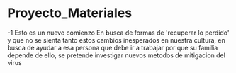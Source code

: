 # Proyecto_Materiales
-1
Esto es un nuevo comienzo 
En busca de formas de 'recuperar lo perdido' y que no se sienta tanto estos cambios inesperados en nuestra cultura, en busca de ayudar a esa persona que debe ir a trabajar por que su familia depende de ello, se pretende investigar nuevos metodos de mitigacion del virus
